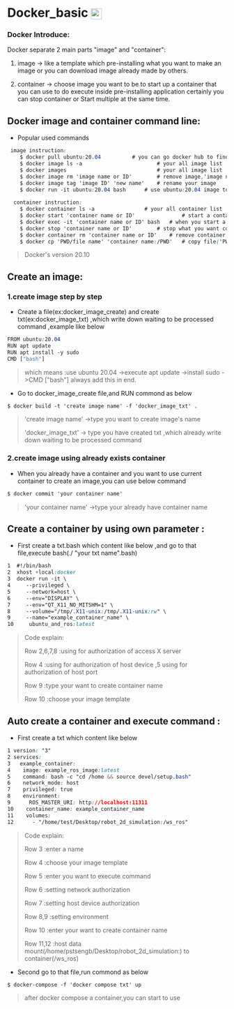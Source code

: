 # Docker_basic   <img style="vertical-align:middle;" alt="logo" src="https://www.docker.com/wp-content/uploads/2022/03/horizontal-logo-monochromatic-white.png" height="25px">
### Docker Introduce:
Docker separate 2 main parts "image" and "container":

 1.  image     -> like a template which pre-installing what you want to make an image or you can download image already made by others.
  
 2.  container -> choose image you want to be to start up a container that  you can use to do execute inside pre-installing application certainly you can                     stop container or Start multiple at the same time.
## Docker image and container command line:
* Popular used commands

```css
 image instruction:
    $ docker pull ubuntu:20.04			# you can go docker hub to find image which already made by others,here use ubuntu:20.04 image
    $ docker image ls -a                        # your all image list 
    $ docker images                             # your all image list
    $ docker image rm 'image name or ID'        # remove image,'image name or ID' please type NAMES or IMAGE ID's front four number ,which can be found in your image list
    $ docker image tag 'image ID' 'new name'    # rename your image
    $ docker run -it ubuntu:20.04 bash		# use ubuntu:20.04 image to create a container
    
  container instruction:
    $ docker container ls -a				# your all container list
    $ docker start 'container name or ID'               # start a container. 'container name or ID' please type NAMES or CONTAINER ID's front four number ,which can be found in your container list
    $ docker exec -it 'container name or ID' bash	# when you start a container,you can access this container
    $ docker stop 'container name or ID'		# stop what you want container 
    $ docker container rm 'container name or ID' 	# remove container,'container name or ID' please type NAMES or IMAGE ID's front four number ,which can be found in your container list
    $ docker cp 'PWD/file name' 'container name:/PWD'   # copy file('PWD/file name' mean host file loaction) to your container loaction('container name:/PWD' you want to put at container loaction)
```
> Docker's version 20.10

## Create an image:
### 1.create image step by step 
* Create a file(ex:docker_image_create) and create txt(ex:docker_image_txt) ,which write down waiting to be processed command ,example like below
```css
FROM ubuntu:20.04
RUN apt update
RUN apt install -y sudo
CMD ["bash"]
```
> which means :use ubuntu 20.04  ->execute apt update  ->install sudo  ->CMD ["bash"] always add this in end.

* Go to docker_image_create file,and RUN commond as below
```css
$ docker build -t 'create image name' -f 'docker_image_txt' .
```
> 'create image name' ->type you want to create image's name
> 
> 'docker_image_txt' -> type you have created txt ,which already write down waiting to be processed command
### 2.create image using already exists container
* When you already have a container and you want to use current container to create an image,you can use below command
```css
$ docker commit 'your container name'
```
> 'your container name' ->type your already have container name

## Create a container by using own parameter :
* First create a txt.bash which content like below ,and go to that file,execute bash(./ "your txt name".bash)
```css
1  #!/bin/bash
2  xhost +local:docker
3  docker run -it \
4     --privileged \
5     --network=host \
6     --env="DISPLAY" \
7     --env="QT_X11_NO_MITSHM=1" \
8     --volume="/tmp/.X11-unix:/tmp/.X11-unix:rw" \
9     --name="example_container_name" \
10     ubuntu_and_ros:latest
```
> Code explain:
> 
> Row 2,6,7,8 :using for authorization of access X server 
> 
> Row 4 :using for authorization of host device ,5 using for authorization of host port
>
> Row 9 :type your want to create container name
> 
> Row 10 :choose your image template

## Auto create a container and execute command  :
* First create a txt which content like below 
```css
1 version: "3"
2 services:
3   example_container:
4    image: example_ros_image:latest
5    command: bash -c "cd /home && source devel/setup.bash"
6    network_mode: host
7    privileged: true
8    environment:
9      ROS_MASTER_URI: http://localhost:11311
10    container_name: example_container_name
11    volumes:
12      - "/home/test/Desktop/robot_2d_simulation:/ws_ros"
```
> Code explain:
> 
> Row 3 :enter a name
> 
> Row 4 :choose your image template
>
> Row 5 :enter you want to execute command
> 
> Row 6 :setting network authorization 
> 
> Row 7 :setting host device authorization 
> 
> Row 8,9 :setting environment
> 
> Row 10 :enter your want to create container name
> 
> Row 11,12 :host data mount(/home/pstsengb/Desktop/robot_2d_simulation:) to container(/ws_ros)

* Second go to that file,run commond as below
 ```css
$ docker-compose -f 'docker compose txt' up
```
> after docker compose a container,you can start to use 
> 
